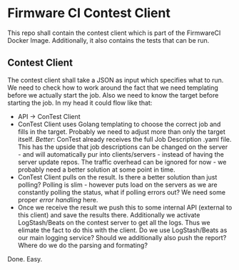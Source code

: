 # Firmware CI Contest Client

This repo shall contain the contest client which is part of the FirmwareCI
Docker Image. Additionally, it also contains the tests that can be run.

## Contest Client

The contest client shall take a JSON as input which specifies what to run. We
need to check how to work around the fact that we need templating before we
actually start the job. Also we need to know the target before starting the
job. In my head it could flow like that:

* API -> ConTest Client
* ConTest Client uses Golang templating to choose the correct job and fills in
the target. Probably we need to adjust more than only the target itself.
*Better*: ConTest already receives the full Job Description .yaml file. This has
the upside that job descriptions can be changed on the server - and will
automatically pur into clients/servers - instead of having the server update
repos. The traffic overhead can be ignored for now - we probably need a better
solution at some point in time.
* ConTest Client pulls on the result. Is there a better solution than just
  polling? Polling is slim - however puts load on the servers as we are
constantly polling the status, what if polling errors out? We need some proper
*error handling* here.
* Once we receive the result we push this to some internal API (external to this
client) and save the results there. Additionally we activate LogStash/Beats on
the contest server to get all the logs. Thus we elimate the fact to do this with
the client. Do we use LogStash/Beats as our main logging service? Should we
additionally also push the report? Where do we do the parsing and formating?

Done. Easy.
